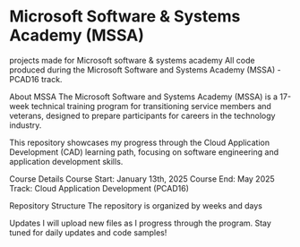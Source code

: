# Microsoft Software & Systems Academy (MSSA)
projects made for Microsoft software &amp; systems academy
All code produced during the Microsoft Software and Systems Academy (MSSA) - PCAD16 track.

About MSSA
The Microsoft Software and Systems Academy (MSSA) is a 17-week technical training program for transitioning service members and veterans, designed to prepare participants for careers in the technology industry.

This repository showcases my progress through the Cloud Application Development (CAD) learning path, focusing on software engineering and application development skills.

Course Details
Course Start: January 13th, 2025
Course End: May 2025
Track: Cloud Application Development (PCAD16)

Repository Structure
The repository is organized by weeks and days

Updates
I will upload new files as I progress through the program. Stay tuned for daily updates and code samples!
